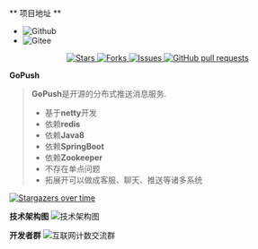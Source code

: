 ** 项目地址 **
- ![Github](https://github.com/pinkhello/gopush)
- ![Gitee](https://gitee.com/openWolf/gopush)
  <p align="center">
     <a href="https://github.com/pinkhello/gopush">
      <img alt="Stars" src="https://img.shields.io/github/stars/pinkhello/gopush?color=0088ff" />
    </a>
     <a href="https://github.com/pinkhello/gopush">
      <img alt="Forks" src="https://img.shields.io/github/forks/pinkhello/gopush?color=0088ff" />
    </a>
    <a href="https://github.com/pinkhello/gopush/issues">
      <img alt="Issues" src="https://img.shields.io/github/issues/pinkhello/gopush?color=0088ff" />
    </a>
    <a href="https://github.com/pinkhello/gopush/pulls">
      <img alt="GitHub pull requests" src="https://img.shields.io/github/issues-pr/pinkhello/gopush?color=0088ff" />
    </a>
  </p>
  
**GoPush**
> **GoPush**是开源的分布式推送消息服务.
> * 基于**netty**开发
> * 依赖**redis**
> * 依赖**Java8**
> * 依赖**SpringBoot**
> * 依赖**Zookeeper**
> * 不存在单点问题
> * 拓展开可以做成客服、聊天、推送等诸多系统



[![Stargazers over time](https://starchart.cc/PinkHello/GoPush.svg)](https://starchart.cc/PinkHello/GoPush)

**技术架构图**
![技术架构图](https://git.oschina.net/uploads/images/2017/0627/092129_ddd20f29_7872.png "技术架构图")

**开发者群**
![互联网计数交流群](https://git.oschina.net/uploads/images/2017/0620/135851_c1d11a6b_7872.png "扫一扫")
